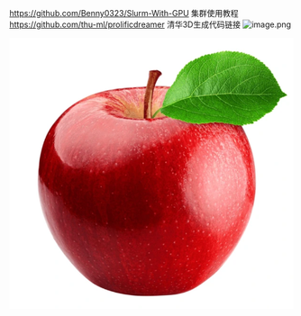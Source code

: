 https://github.com/Benny0323/Slurm-With-GPU 集群使用教程<br>
https://github.com/thu-ml/prolificdreamer 清华3D生成代码链接
![image.png](https://p1-juejin.byteimg.com/tos-cn-i-k3u1fbpfcp/0a8e2539f5624bcaab07adca22bbd122~tplv-k3u1fbpfcp-jj-mark:0:0:0:0:q75.image#?w=1476&h=643&s=116454&e=png&b=ddeaf6)

![image.png](https://github.com/gegen666/EEGTo3D/blob/main/apple2.png)
